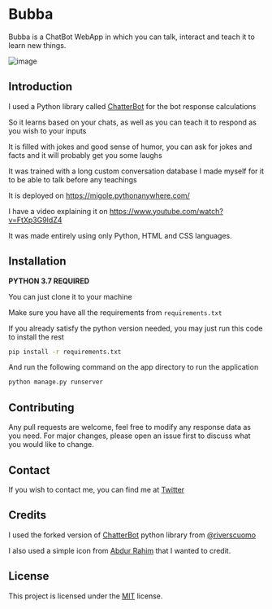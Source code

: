 # Bubba
Bubba is a ChatBot WebApp in which you can talk, interact and teach it to learn new things.


![image](https://user-images.githubusercontent.com/71903949/195985558-b346089c-8b39-4828-a94e-5999d548077c.png)

## Introduction
I used a Python library called [ChatterBot](https://github.com/gunthercox/ChatterBot) for the bot response calculations

So it learns based on your chats, as well as you can teach it to respond as you wish to your inputs

It is filled with jokes and good sense of humor, you can ask for jokes and facts and it will probably get you some laughs

It was trained with a long custom conversation database I made myself for it to be able to talk before any teachings

It is deployed on https://migole.pythonanywhere.com/

I have a video explaining it on https://www.youtube.com/watch?v=FtXp3G9IdZ4

It was made entirely using only Python, HTML and CSS languages.

## Installation
**PYTHON 3.7 REQUIRED**

You can just clone it to your machine

Make sure you have all the requirements from `requirements.txt`

If you already satisfy the python version needed, you may just run this code to install the rest
```bash
pip install -r requirements.txt
```

And run the following command on the app directory to run the application
```bash
python manage.py runserver
```

## Contributing
Any pull requests are welcome, feel free to modify any response data as you need. For major changes, please open an issue first to discuss what you would like to change.

## Contact
If you wish to contact me, you can find me at [Twitter](https://twitter.com/rayan6ms)

## Credits
I used the forked version of [ChatterBot](https://github.com/gunthercox/ChatterBot) python library from [@riverscuomo](https://github.com/riverscuomo/)

I also used a simple icon from [Abdur Rahim](https://dribbble.com/itworldbd) that I wanted to credit.

## License
This project is licensed under the [MIT](https://choosealicense.com/licenses/mit/) license.
